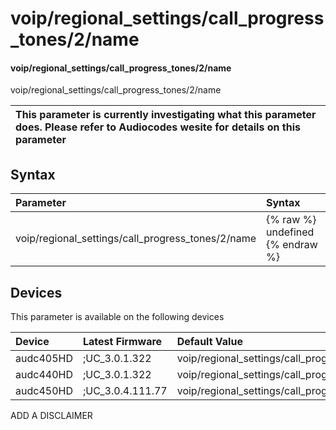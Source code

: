 ﻿---
description: voip/regional_settings/call_progress_tones/2/name
search: false
---

# voip/regional_settings/call_progress_tones/2/name

#### voip/regional_settings/call_progress_tones/2/name

voip/regional_settings/call_progress_tones/2/name


| This parameter is currently investigating what this parameter does. Please refer to Audiocodes wesite for details on this parameter | 
| :--- |

## Syntax
| Parameter | Syntax |
| :--- | :--- |
|voip/regional_settings/call_progress_tones/2/name | {% raw %} undefined {% endraw %}|

## Devices
This parameter is available on the following devices

| Device | Latest Firmware | Default Value |
|:---|:---|:---|
| audc405HD | ;UC_3.0.1.322 | voip/regional_settings/call_progress_tones/2/name=busy_tone 
| audc440HD | ;UC_3.0.1.322 | voip/regional_settings/call_progress_tones/2/name=busy_tone 
| audc450HD | ;UC_3.0.4.111.77 | voip/regional_settings/call_progress_tones/2/name=busy_tone 

ADD A DISCLAIMER
